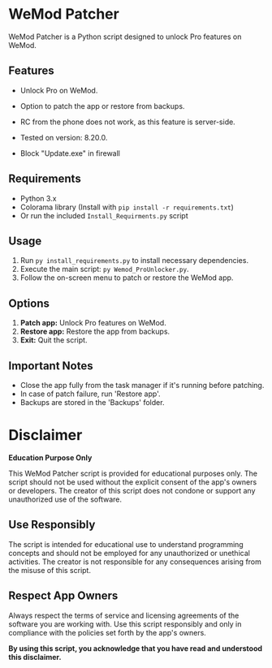 # WeMod Patcher

WeMod Patcher is a Python script designed to unlock Pro features on WeMod.

## Features

- Unlock Pro on WeMod.
- Option to patch the app or restore from backups.

- RC from the phone does not work, as this feature is server-side.
- Tested on version: 8.20.0.
- Block "Update.exe" in firewall

## Requirements

- Python 3.x
- Colorama library (Install with `pip install -r requirements.txt`)
- Or run the included `Install_Requirments.py` script

## Usage

1. Run `py install_requirements.py` to install necessary dependencies.
2. Execute the main script: `py Wemod_ProUnlocker.py`.
3. Follow the on-screen menu to patch or restore the WeMod app.

## Options

1. **Patch app:** Unlock Pro features on WeMod.
2. **Restore app:** Restore the app from backups.
3. **Exit:** Quit the script.

## Important Notes

- Close the app fully from the task manager if it's running before patching.
- In case of patch failure, run 'Restore app'.
- Backups are stored in the 'Backups' folder.

# Disclaimer

**Education Purpose Only**

This WeMod Patcher script is provided for educational purposes only. The script should not be used without the explicit consent of the app's owners or developers. The creator of this script does not condone or support any unauthorized use of the software. 

## Use Responsibly

The script is intended for educational use to understand programming concepts and should not be employed for any unauthorized or unethical activities. The creator is not responsible for any consequences arising from the misuse of this script.

## Respect App Owners

Always respect the terms of service and licensing agreements of the software you are working with. Use this script responsibly and only in compliance with the policies set forth by the app's owners.

**By using this script, you acknowledge that you have read and understood this disclaimer.**

